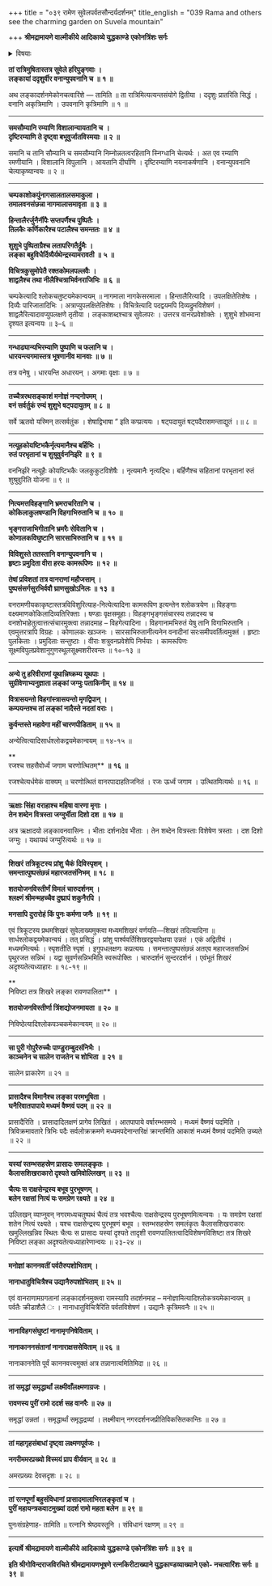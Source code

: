 +++
title = "०३९ रामेण सुवेलपर्वतसौन्दर्यदर्शनम्"
title_english = "039 Rama and others see the charming garden on Suvela mountain"

+++
**श्रीमद्रामायणे वाल्मीकीये आदिकाव्ये युद्धकाण्डे** **एकोनत्रिंशः सर्गः**


<details><summary>विषयाः</summary>

रात्रौसुग्रीवादिभिःसहसुवेले सुखोषितेनरामेण प्रातलंङ्कावलोकनम् ॥ १ ॥

</details>


**तां रात्रिमुषितास्तत्र सुवेले हरिपुङ्गवाः** **।  
लङ्कायां ददृशुर्वीर वनान्युपवनानि च** **॥** **१** **॥**

अथ लङ्कादर्शनमेकोनचत्वारिंशे — तामिति ॥ ता रात्रिमित्यत्यन्तसंयोगे द्वितीया । ददृशुः प्रातरिति सिद्धं । वनानि अकृत्रिमाणि । उपवनानि कृत्रिमाणि ॥ १ ॥

****

**समसौम्यानि रम्याणि विशालान्यायतानि च** **।  
दृष्टिरम्याणि ते दृष्ट्वा बभूवुर्जातविस्मयाः** **॥** **२** **॥**

समानि च तानि सौम्यानि च समसौम्यानि निम्नोन्नतत्वरहितानि स्निग्धानि चेत्यर्थः । अत एव रम्याणि रमणीयानि । विशालानि विपुलानि । आयतानि दीर्घाणि । दृष्टिरम्याणि नयनाकर्षणानि । वनान्युपवनानि चेत्याकृष्यान्वयः ॥ २ ॥

****

**चम्पकाशोकपुंनागसालतालसमाकुला** **।  
तमालवनसंछन्ना नागमालासमावृता** **॥** **३** **॥**

**हिन्तालैरर्जुनैर्नीपैः सप्तपर्णैश्च पुष्पितैः** **।  
तिलकैः कर्णिकारैश्च पटालैश्च समन्ततः** **॥** **४** **॥**

**शुशुभे पुष्पिताग्रैश्च लतापरिगतैर्द्रुमैः** **।  
लङ्का बहुविधैर्दिव्यैर्यथेन्द्रस्यामरावती** **॥** **५** **॥**

**विचित्रकुसुमोपेतै रक्तकोमलपल्लवैः** **।  
शाद्वलैश्च तथा नीलैश्चित्राभिर्वनराजिभिः** **॥** **६** **॥**

चम्पकेत्यादि श्लोकचतुष्टयमेकान्वयम् ॥ नागमाला नागकेसरमाला । हिन्तालैरित्यादि । उपलक्षितेतिशेषः । दिव्यैः पारिजातादिभिः । अत्राप्युपलक्षितेतिशेषः । विचित्रेत्यादि पदद्वयमपि दिव्यद्रुमविशेषणं । शाद्वलैरित्यादावप्युपलक्षणे तृतीया । लङ्काशब्दश्चात्र सुवेलपरः । उत्तरत्र वानरप्रवेशोक्तेः । शुशुभे शोभमाना दृश्यत इत्यन्वयः ॥ ३–६ ॥

****

**गन्धाढ्यान्यभिरम्याणि पुष्पाणि च फलानि च** **।  
धारयन्त्यगमास्तत्र भूषणानीव मानवाः** **॥** **७** **॥**

तत्र वनेषु । धारयन्ति अधारयन् । अगमाः वृक्षाः ॥ ७ ॥

****

**तच्चैत्ररथसङ्काशं मनोज्ञं नन्दनोपमम्** **।  
वनं सर्वर्तुकं रम्यं शुशुभे षट्पदायुतम्** **॥** **८** **॥**

सर्वे ऋतवो यस्मिन् तत्सर्वतुंक । शेषाद्विभाषा ” इति कप्प्रत्ययः । षट्पदायुतं षट्पदैरासमन्ताद्युतं ।॥ ८ ॥

****

**नत्यूहकोयष्टिभकैर्नृत्यमानैश्च बर्हिभिः** **।  
रुतं परभृतानां च शुश्रुवुर्वननिर्झरे** **॥** **९** **॥**

वननिर्झरे नत्यूहैः कोयष्टिभकैः जलकुकुटविशेषैः । नृत्यमानैः नृत्यद्भिः। बर्हिणैश्च सहितानां परभृतानां रुतं शुश्रुवुरिति योजना ॥ ९ ॥

****

**नित्यमत्तविहङ्गानि भ्रमराचरितानि च** **।  
कोकिलाकुलषण्डानि विहगाभिरुतानि च** **॥** **१०** **॥**

**भृङ्गराजाभिगीतानि भ्रमरैः सेवितानि च** **।  
कोणालकविघुष्टानि सारसाभिरुतानि च** **॥** **११** **॥**

**विविशुस्ते ततस्तानि वनान्युपवनानि च** **।  
हृष्टाः प्रमुदिता वीरा हरयः कामरूपिणः** **॥** **१२** **॥**

**तेषां प्रविशतां तत्र वानराणां महौजसाम्** **।  
पुष्पसंसर्गसुरभिर्ववौ घ्राणसुखोऽनिलः** **॥** **१३** **॥**

वनरामणीयकाकृष्टास्तत्रविविशुरित्याह-नित्येत्यादिना कामरूपिण इत्यन्तेन श्लोकत्रयेण ॥ विहङ्गाः वक्ष्यमाणकोकिलादिव्यतिरिक्ताः । षण्डाः वृक्षसमूहाः। विहङ्गभृङ्गसंचारस्य तन्नादस्य च वनशोभाहेतुत्वात्तत्संचारमुक्त्वा तन्नादमाह – विहगेत्यादिना । विहगानामभिरुतं येषु तानि विगाभिरुतानि । एवमुत्तरत्रापि विग्रहः । कोणालकः खञ्जनः । सारसाभिरुतानीत्यनेन वनादीनां सरःसमीपवर्तित्वमुक्तं । हृष्टाः पुलकिताः । प्रमुदिताः सन्तुष्टाः । वीराः शत्रुवनप्रवेशेपि निर्भयाः । कामरूपिणः सूक्ष्मविपुलप्रवेशानुगुणस्थूलसूक्ष्मशरीरवन्तः ॥ १०-१३ ॥

****

**अन्ये तु हरिवीराणां यूथान्निष्क्रम्य यूथपाः** **।  
सुग्रीवेणाभ्यनुज्ञाता लङ्कां जग्मुः पताकिनीम्** **॥** **१४** **॥**

**वित्रासयन्तो विहगांस्त्रासयन्तो मृगद्विपान्** **।  
कम्पयन्तश्च तां लङ्कां नादैस्ते नदतां वराः** **।**

**कुर्वन्तस्ते महावेगा महीं चारणपीडिताम्** **॥** **१५** **॥**

अन्येत्वित्यादिसार्धश्लोकद्वयमेकान्वयम् ॥ १४-१५ ॥

**  
रजश्च सहसैवोर्ध्वं जगाम चरणोत्थितम्** **॥** **१६** **॥**

रजश्चेत्यर्धमेकं वाक्यम् ॥ चरणोत्थितं वानरपादाहतिजनितं । रजः ऊर्ध्वं जगाम । उत्थितमित्यर्थः ॥ १६ ॥

****

**ऋक्षाः सिंहा वराहाश्च महिषा वारणा मृगाः** **।  
तेन शब्देन वित्रस्ता जग्मुर्भीता दिशो दश** **॥** **१७** **॥**

अत्र ऋक्षादयो लङ्कावनवासिनः । भीताः दर्शनादेव भीताः । तेन शब्देन वित्रस्ताः विशेषेण त्रस्ताः । दश दिशो जग्मुः । यथायथं जग्मुरित्यर्थः ॥ १७ ॥

****

**शिखरं** **तत्रिकूटस्य प्रांशु चैकं दिविस्पृशम्** **।  
समन्तात्पुष्पसंछन्नं महारजतसंनिभम्** **॥** **१८** **॥**

**शतयोजनविस्तीर्णं विमलं चारुदर्शनम्** **।  
श्लक्ष्णं श्रीमन्महच्चैव दुष्प्रापं शकुनैरपि** **।**

**मनसापि दुरारोहं किं पुनः कर्मणा जनैः** **॥** **१९** **॥**

एवं त्रिकूटस्य प्रथमशिखरं सुवेलाख्यमुक्त्वा मध्यमशिखरं वर्णयति—शिखरं तदित्यादिना ॥ सार्धश्लोकद्वयमेकान्वयं । तत् प्रसिद्धं । प्रांशु पार्श्ववर्तिशिखरद्वयापेक्षया उन्नतं । एकं अद्वितीयं । मध्यममित्यर्थः । स्पृशतीति स्पृशं । इगुपधलक्षणः कप्रत्ययः । समन्तात्पुष्पसंछन्नं अतएव महारजतसन्निभं पृथुरजत सन्निभं । यद्वा सुवर्णसन्निभमिति स्वरूपोक्तिः । चारुदर्शनं सुन्दरदर्शनं । एवंभूतं शिखरं अदृश्यतेत्यध्याहारः ॥ १८-१९ ॥

**  
निविष्टा तत्र शिखरे लङ्का रावणपालिता** **।**

**शतयोजनविस्तीर्णा त्रिंशद्योजनमायता ॥** **२०** **॥**

निविष्ठेत्यादिश्लोकपञ्चकमेकान्वयम् ॥ २० ॥

****

**सा पुरी गोपुरैरुच्चैः पाण्डुराम्बुदसंनिभैः** **।  
काञ्चनेन च सालेन राजतेन च शोभिता** **॥** **२१** **॥**

सालेन प्राकारेण ॥ २१ ॥

****

**प्रासादैश्च विमानैश्च लङ्का परमभूषिता** **।  
घनैरिवातपापाये मध्यमं वैष्णवं पदम्** **॥** **२२** **॥**

प्रासादैरिति । प्रासादादिलक्षणं प्रागेव लिखितं । आतपापाये वर्षारम्भसमये । मध्यमं वैष्णवं पदमिति । त्रिविक्रमावतारे त्रिभिः पदैः सर्वलोक्रक्रमणे मध्यमपदेनान्तरिक्षं क्रान्तमिति आकाशं मध्यमं वैष्णवं पदमिति उच्यते ॥ २२ ॥

****

**यस्यां स्तम्भसहस्रेण प्रासादः समलङ्कृतः** **।  
कैलासशिखराकारो दृश्यते खमिवोल्लिखन्** **॥** **२३** **॥**

**चैत्यः स राक्षसेन्द्रस्य बभूव पुरभूषणम्** **।  
बलेन रक्षसां नित्यं यः समग्रेण रक्ष्यते** **॥** **२४** **॥**

उल्लिखन् व्याप्नुवन् नगरमध्यचतुष्पथं चैत्यं तत्र भवश्चैत्यः राक्षसेन्द्रस्य पुरभूषणमित्यन्वयः । यः समग्रेण रक्षसां शतेन नित्यं रक्ष्यते । यश्च राक्षसेन्द्रस्य पुरभूषणं बभूव । स्तम्भसहस्रेण समलंकृतः कैलासशिखराकारः खमुल्लिखन्निव स्थितः चैत्यः स प्रासादः यस्यां दृश्यते तादृशी रावणपालितत्वादिविशेषणविशिष्टा तत्र शिखरे निविष्टा लङ्का अदृश्यतेत्यध्याहारेणान्वयः ॥ २३-२४ ॥

****

**मनोज्ञां काननवतीं पर्वतैरुपशोभिताम्** **।**

**नानाधातुविचित्रैश्च उद्यानैरुपशोभिताम् ॥ २५ ॥**

एवं वानराणामग्रगतानां लङ्कादर्शनमुक्त्वा रामस्यापि तदर्शनमाह – मनोज्ञामित्यादिश्लोकत्रयमेकान्वयम् ॥ पर्वतैः क्रीडाशैलै ः । नानाधातुविचित्रैरिति पर्वतविशेषणं । उद्यानैः कृत्रिमवनैः ॥ २५ ॥

****

**नानाविहगसंघुष्टां नानामृगनिषेविताम्** **।**

**नानाकाननसंतानां नानाराक्षससेविताम् ॥ २६ ॥**

नानाकाननेति पूर्वं काननवत्त्वमुक्तं अत्र तन्नानात्वमितिमिदा ॥ २६ ॥

****

**तां समृद्धां समृद्धार्थां** **लक्ष्मीवाँलक्ष्मणाग्रजः** **।**

**रावणस्य पुरीं रामो ददर्श सह वानरैः ॥ २७ ॥**

समृद्धां उन्नतां । समृद्धार्थां समृद्धद्रव्यां । लक्ष्मीवान् नगरदर्शनजप्रीतिविकसितकान्तिः ॥ २७ ॥

****

**तां महागृहसंबाधां दृष्ट्वा लक्ष्मणपूर्वजः ।**

**नगरीममरप्रख्यो विस्मयं प्राप वीर्यवान् ॥** **२८** **॥**

अमरप्रख्यः देवसदृशः ॥ २८ ॥

****

**तां रत्नपूर्णां बहुसंविधानां** **प्रासादमालाभिरलङ्कृतां च** **।  
पुरीं महायन्त्रकवाटमुख्यां** **ददर्श रामो महता बलेन** **॥** **२९** **॥**

पुनःसंग्रहेणाह- तामिति ॥ रत्नानि श्रेष्ठवस्तूनि । संविधानं रक्षणम् ॥ २९ ॥

****

**इत्यार्षे** **श्रीमद्रामायणे वाल्मीकीये आदिकाव्ये युद्धकाण्डे** **एकोनत्रिंशः सर्गः ॥** **३९** **॥**

**इति श्रीगोविन्दराजविरचिते श्रीमद्रामायणभूषणे रत्नकिरीटाख्याने युद्धकाण्डव्याख्याने एको- नचत्वारिंशः सर्गः ॥ ३९ ॥**
